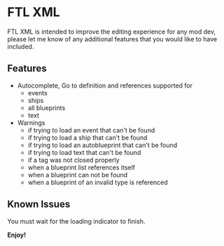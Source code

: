 # FTL XML

FTL XML is intended to improve the editing experience for any mod dev, please let me know of any additional features that you would like to have included.

## Features

* Autocomplete, Go to definition and references supported for
  * events
  * ships
  * all blueprints
  * text
* Warnings 
  * if trying to load an event that can't be found
  * if trying to load a ship that can't be found
  * if trying to load an autoblueprint that can't be found
  * if trying to load text that can't be found
  * if a tag was not closed properly
  * when a blueprint list references itself
  * when a blueprint can not be found
  * when a blueprint of an invalid type is referenced

## Known Issues

You must wait for the loading indicator to finish.

**Enjoy!**
